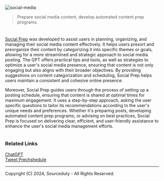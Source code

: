 ![social-media](https://github.com/user-attachments/assets/d9d81eaa-0171-466c-9cf0-93797caa7b43)

> Prepare social media content, develop automated content prep programs.

#

[Social Prep](https://chatgpt.com/g/g-SGtETL4hC-social-prep) was developed to assist users in planning, organizing, and managing their social media content effectively. It helps users presort and preorganize their content by categorizing it into specific themes or goals, allowing for a more streamlined and strategic approach to social media posting. The GPT offers practical tips and tools, as well as strategies to optimize a user's social media presence, ensuring that content is not only engaging but also aligns with their broader objectives. By providing suggestions on content categorization and scheduling, Social Prep helps users maintain a consistent and cohesive online presence.

Moreover, Social Prep guides users through the process of setting up a posting schedule, ensuring that content is shared at optimal times for maximum engagement. It uses a step-by-step approach, asking the user specific questions to tailor its recommendations according to the user's unique needs and preferences. Whether it's preparing posts, developing automated content prep programs, or advising on best practices, Social Prep is focused on delivering clear, efficient, and user-friendly assistance to enhance the user's social media management efforts.

#
### Related Links

[ChatGPT](https://github.com/sourceduty/ChatGPT)
<br>
[Tweet Prechshedule](https://github.com/sourceduty/Tweet_Prescheduler)

***
Copyright (C) 2024, Sourceduty - All Rights Reserved.
